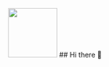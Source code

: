 
 <img src="https://media.giphy.com/media/M9gbBd9nbDrOTu1Mqx/giphy.gif" width="100"/>
## Hi there 👋

<!--
**Mouhamedazizdridi/Mouhamedazizdridi** is a ✨ _special_ ✨ repository because its `README.md` (this file) appears on your GitHub profile.

Here are some ideas to get you started:

- 🔭 I’m currently working on ...
- 🌱 I’m currently learning ...
- 👯 I’m looking to collaborate on ...
- 🤔 I’m looking for help with ...
- 💬 Ask me about ...
- 📫 How to reach me: ...
- 😄 Pronouns: ...
- ⚡ Fun fact: ...
-->
